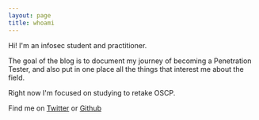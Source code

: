 ```yaml
---
layout: page
title: whoami
---
```


Hi! I'm an infosec student and practitioner. 

The goal of the blog is to document my journey of becoming a Penetration Tester, and also put in one place all the things that interest me about the field.

Right now I'm focused on studying to retake OSCP.

Find me on [Twitter](https://twitter.com/mrcopy_) or [Github](https://github.com/mrcopy)
